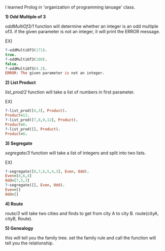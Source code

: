 I learned Prolog in 'organization of programming lanuage' class. 

**1) Odd Multiple of 3**

*oddMultiOf3/1* function will determine whether an integer is an odd multiple of3. if the given parameter is not an integer, it will print the ERROR message.

EX)
```prolog
?-oddMultiOf3(171).
true.
?-oddMultiOf3(100).
false.
?-oddMultiOf3(4.2).
ERROR: The given parameter is not an integer.
```

**2) List Product**

*list_prod/2* function will take a list of numbers in first parameter.

EX)
```prolog
?-list_prod([4,3], Product).
Product=12.
?-list_prod([7,8,0,12], Product).
Product=0.
?-list_prod([], Product).
Product=0.
```

**3) Segregate**

*segregate/3* function will take a list of integers and split into two lists.

EX)
```prolog
?-segregate([8,7,6,5,4,3], Even, Odd).
Even=[8,6,4]
Odd=[7,5,3]
?-segregate([], Even, Odd).
Even=[]
Odd=[]
```

**4) Route**

*route/3* will take two cities and finds to get from city A to city B. route(cityA, cityB, Route).

**5) Genealogy**

this will tell you the family tree. set the family rule and call the function will tell you the relationship.
